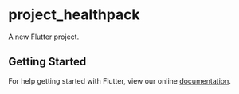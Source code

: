 # project_healthpack

A new Flutter project.

## Getting Started

For help getting started with Flutter, view our online
[documentation](https://flutter.io/).
